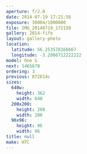 ```yaml
---
aperture: f/2.0
date: 2014-07-19 17:21:58
exposure: 30004/1000000
file: IMG_20140719_172158
gallery: 2014-fife
layout: gallery-photo
location:
  latitude: 56.253578166667
  longitude: -3.2066712222222
model: One S
next: 1465670
ordering: 3
previous: 872614c
sizes:
  640w:
    height: 362
    width: 640
  200x200:
    height: 200
    width: 200
  96x96:
    height: 96
    width: 96
title: null
make: HTC
---
```

